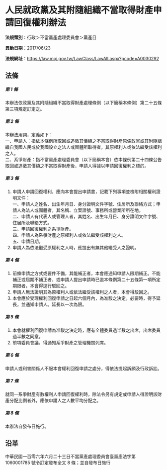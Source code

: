 # 人民就政黨及其附隨組織不當取得財產申請回復權利辦法




**法規類別**：行政＞不當黨產處理委員會＞黨產目

**異動日期**：2017/06/23  

**法規網址**：https://law.moj.gov.tw/LawClass/LawAll.aspx?pcode=A0030292



## 法條
##### 第 1 條
本辦法依政黨及其附隨組織不當取得財產處理條例（以下簡稱本條例）第二十五條第三項規定訂定之。

##### 第 2 條
本辦法用詞，定義如下：  
一、申請人：指依本條例所取回或追徵其價額之不當取得財產原係政黨或其附隨組織自我國人民或於我國設立之法人或團體所取得者，其原權利人或依法繼受該權利之人。  
二、系爭財產：指不當黨產處理委員會（以下簡稱本會）依本條例第二十四條公告取回或追徵其價額之不當取得財產後，申請人得據以申請回復權利之標的。

##### 第 3 條
1. 申請人申請回復權利，應向本會提出申請書，記載下列事項並檢附相關權利證明文件：  
一、申請人之姓名、出生年月日、身分證明文件字號、住居所及聯絡方式；申請人為法人或團體者，其名稱、立案證號、事務所或營業所所在地。  
二、申請人有代表人或管理人者，其姓名、出生年月日、身分證明文件字號、住居所及聯絡方式。  
三、申請回復權利之系爭財產。  
四、申請人為系爭財產之原權利人或依法繼受該權利之人。  
五、申請日期。
1. 申請人為依法繼受原權利之人時，應提出有無其他繼受人之證明。

##### 第 4 條
1. 前條申請之方式或要件不備，其能補正者，本會應通知申請人限期補正。不能補正或屆期不補正者，或申請人提出申請時已逾本條例第二十五條第一項所定期限者，本會得逕行駁回之。
1. 申請人無法證明其為原權利人或依法繼受該權利之人者，本會得駁回之。
1. 本會應於受理權利回復申請之日起六個月內，為准駁之決定。必要時，得予延長，並通知申請人。延長以一次為限。

##### 第 5 條
1. 本會就權利回復申請為准駁之決定時，應有全體委員過半數之出席，出席委員過半數之同意。
1. 前項委員會議，得通知系爭財產之管理機關列席。

##### 第 6 條
申請人或利害關係人不服本會權利回復申請之處分，得依法提起訴願及行政訴訟。

##### 第 7 條
就同一系爭財產有數權利人申請回復權利時，除法令另有規定或申請人得證明該財產分配比例者外，應依申請人之人數平均分配之。

##### 第 8 條
本辦法自發布日施行。

## 沿革
中華民國一百零六年六月二十三日不當黨產處理委員會臺黨產法字第 1060001785 號令訂定發布全文 8  條；並自發布日施行
